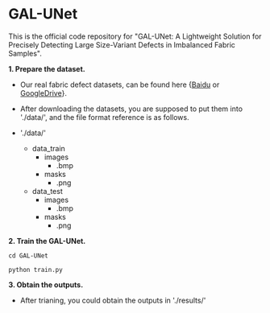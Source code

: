 # GAL-UNet
This is the official code repository for "GAL-UNet: A Lightweight Solution for Precisely Detecting Large Size-Variant Defects in Imbalanced Fabric Samples".

**1. Prepare the dataset.**

- Our real fabric defect datasets, can be found here {[Baidu](https://pan.baidu.com) or [GoogleDrive](https://drive.google.com)}. 

- After downloading the datasets, you are supposed to put them into './data/', and the file format reference is as follows.

- './data/'
  - data_train
    - images
      - .bmp
    - masks
      - .png
  - data_test
    - images
      - .bmp
    - masks
      - .png

**2. Train the GAL-UNet.**
```
cd GAL-UNet
```
```
python train.py
```

**3. Obtain the outputs.**
- After trianing, you could obtain the outputs in './results/'

